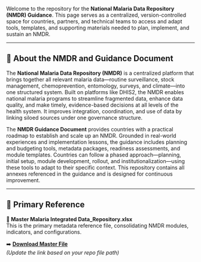 Welcome to the repository for the **National Malaria Data Repository (NMDR) Guidance**. This page serves as a centralized, version-controlled space for countries, partners, and technical teams to access and adapt tools, templates, and supporting materials needed to plan, implement, and sustain an NMDR.

---
## 📖 About the NMDR and Guidance Document

The **National Malaria Data Repository (NMDR)** is a centralized platform that brings together all relevant malaria data—routine surveillance, stock management, chemoprevention, entomology, surveys, and climate—into one structured system. Built on platforms like DHIS2, the NMDR enables national malaria programs to streamline fragmented data, enhance data quality, and make timely, evidence-based decisions at all levels of the health system. It improves integration, coordination, and use of data by linking siloed sources under one governance structure.

The **NMDR Guidance Document** provides countries with a practical roadmap to establish and scale up an NMDR. Grounded in real-world experiences and implementation lessons, the guidance includes planning and budgeting tools, metadata packages, readiness assessments, and module templates. Countries can follow a phased approach—planning, initial setup, module development, rollout, and institutionalization—using these tools to adapt to their specific context. This repository contains all annexes referenced in the guidance and is designed for continuous improvement.

---

## 📄 Primary Reference

**📌 Master Malaria Integrated Data_Repository.xlsx**  
This is the primary metadata reference file, consolidating NMDR modules, indicators, and configurations.

➡️ **[Download Master File](./Annex/Master%20Malaria%20Integrated%20Data_Repository.xlsx)**  
*(Update the link based on your repo file path)*
